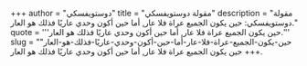 +++
author = "دوستويفسكي"
title = "مقولة دوستويفسكي"
description = "مقولة دوستويفسكي: حين يكون الجميع عراة فلا عار, أما حين أكون وحدي عاريًا فذلك هو العار."
quote = '''حين يكون الجميع عراة فلا عار, أما حين أكون وحدي عاريًا فذلك هو العار.'''
slug = "حين-يكون-الجميع-عراة-فلا-عار-أما-حين-أكون-وحدي-عاريًا-فذلك-هو-العار"
+++
حين يكون الجميع عراة فلا عار, أما حين أكون وحدي عاريًا فذلك هو العار.
